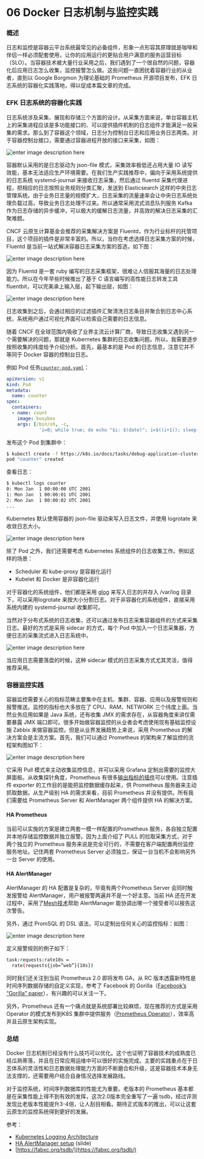 06 Docker 日志机制与监控实践
===================

### 概述

日志和监控是容器云平台系统最常见的必备组件，形象一点形容其原理就是咖啡和伴侣一样必须配套使用，让你的应用运行的更贴合用户满意的服务运营目标（SLO）。当容器技术被大量行业采用之后，我们遇到了一个很自然的问题，容器化后应用日志怎么收集，监控报警怎么做。这些问题一直困扰着容器行业的从业者，直到以 Google Borgmon 为理论基础的 Prometheus 开源项目发布，EFK 日志系统的容器化实践落地，得以促成本篇文章的完成。

### EFK 日志系统的容器化实践

日志系统涉及采集、展现和存储三个方面的设计。从采集方面来说，单台容器主机上的采集进程应该是多功能接口的、可以提供插件机制的日志组件才能满足一般采集的需求。那么到了容器这个领域，日志分为控制台日志和应用业务日志两类。对于容器控制台接口，需要通过容器进程开放的接口来采集，如图：

![enter image description here](assets/3b45d8d0-c833-11e7-8d31-d710380fda5d)

容器默认采用的是日志驱动为 json-file 模式，采集效率极低还占用大量 IO 读写效能，基本无法适应生产环境需要。在我们生产实践推荐中，偏向于采用系统提供的日志系统 systemd-journal 来接收日志采集，然后通过 fluentd 采集代理进程，把相应的日志按照业务规则分类汇聚，发送到 Elasticsearch 这样的中央日志管理系统。由于业务日志量的规模扩大，日志采集的流量速率会让中央日志系统处理负载过高，导致业务日志处理不过来。所以通常采用流式消息队列服务 Kafka 作为日志存储的异步缓冲，可以极大的缓解日志流量，并高效的解决日志采集的汇聚难题。

CNCF 云原生计算基金会推荐的采集解决方案是 Fluentd，作为行业标杆的托管项目，这个项目的插件是非常丰富的。所以，当你在考虑选择日志采集方案的时候，Fluentd 是当前一站式解决容器日志采集方案的首选，如下图：

![enter image description here](assets/840e5ab0-c833-11e7-b9f7-e9adb9574a0e)

因为 Fluentd 是一套 ruby 编写的日志采集框架，很难让人信服其海量的日志处理能力。所以在今年早些时候推出了基于 C 语言编写的高性能日志转发工具 fluentbit，可以完美承上输入层，起下输出层，如图：

![enter image description here](assets/a0c14f00-c833-11e7-8d31-d710380fda5d)

日志收集到之后，会通过相应的过滤插件汇聚清洗日志条目并聚合到日志中心系统，系统用户通过可视化界面可以检索自己需要的日志信息。

随着 CNCF 在全球范围内吸收了业界主流云计算厂商，导致日志收集又遇到另一个需要解决的问题，那就是 Kubernetes 集群的日志收集问题。所以，我需要逐步按照收集的纬度给予介绍分析。首先，最基本的是 Pod 的日志信息，注意它并不等同于 Docker 容器的控制台日志。

例如 Pod 任务[`counter-pod.yaml`](https://raw.githubusercontent.com/kubernetes/website/master/docs/tasks/debug-application-cluster/counter-pod.yaml)：

```yaml
apiVersion: v1
kind: Pod
metadata:
  name: counter
spec:
  containers:
  - name: count
    image: busybox
    args: [/bin/sh, -c,
            'i=0; while true; do echo "$i: $(date)"; i=$((i+1)); sleep 1; done']

```

发布这个 Pod 到集群中：

```bash
$ kubectl create -f https://k8s.io/docs/tasks/debug-application-cluster/counter-pod.yaml
pod "counter" created

```

查看日志：

```bash
$ kubectl logs counter
0: Mon Jan  1 00:00:00 UTC 2001
1: Mon Jan  1 00:00:01 UTC 2001
2: Mon Jan  1 00:00:02 UTC 2001
...

```

Kubernetes 默认使用容器的 json-file 驱动来写入日志文件，并使用 logrotate 来收敛日志大小。

![enter image description here](assets/c8c96aa0-c833-11e7-abe8-f7b30b0f0c8d)

除了 Pod 之外，我们还需要考虑 Kubernetes 系统组件的日志收集工作。例如这样的场景：

* Scheduler 和 kube-proxy 是容器化运行
* Kubelet 和 Docker 是非容器化运行

对于容器化的系统组件，他们都是采用 [glog](https://godoc.org/github.com/golang/glog) 来写入日志的并存入 /var/log 目录下，可以采用logrotate 来按大小分割日志。对于非容器化的系统组件，直接采用系统内建的 systemd-journal 收集即可。

当然对于分布式系统的日志收集，还可以通过发布日志采集容器组件的方式来采集日志。最好的方式是采用 sidecar 的方式，每个 Pod 中加入一个日志采集器，方便日志的采集流式进入日志系统中。

![enter image description here](assets/fa7e06a0-c833-11e7-ab2b-e77c3d13166d)

当应用日志需要落盘的时候，这种 sidecar 模式的日志采集方式尤其灵活，值得推荐采用。

### 容器监控实践

容器监控需要关心的指标范畴主要集中在主机、集群、容器、应用以及报警规则和报警推送。监控的指标也大多放在了 CPU、RAM、NETWORK 三个纬度上面。当然业务应用如果是 Java 系统，还有收集 JMX 的需求存在，从容器角度来讲仅需要暴露 JMX 端口即可。很多开始做容器监控的从业者会考虑使用现有基础监控设施 Zabbix 来做容器监控。但是从业界发展趋势上来说，采用 Prometheus 的解决方案会是主流方案。首先，我们可以通过 Prometheus 的架构来了解监控的流程架构图如下：

![enter image description here](assets/1abcb9c0-c834-11e7-abe8-f7b30b0f0c8d)

它采用 Pull 模式来主动收集监控信息，并可以采用 Grafana 定制出需要的监控大屏面板。从收集探针角度，Prometheus 有很多[输出指标的插件](https://prometheus.io/docs/instrumenting/exporters/)可以使用。注意插件 exporter 的工作目的是能把监控数据缓存起来，供 Prometheus 服务器来主动抓取数据。从生产级别 HA 的需求来看，目前 Prometheus 并没有提供。所有我们需要给 Prometheus Server 和 AlertManager 两个组件提供 HA 的解决方案。

#### HA Prometheus

当前可以实施的方案是建立两套一模一样配置的Prometheus 服务，各自独立配置并本地存储监控数据并独立报警。因为上面介绍了 PULL 的拉取采集方式，对于两个独立的 Prometheus 服务来说是完全可行的，不需要在客户端配置两份监控服务地址。记住两套 Prometheus Server 必须独立，保证一台当机不会影响另外一台 Server 的使用。

#### HA AlertManager

AlertManager 的 HA 配置是复杂的，毕竟有两个Prometheus Server 会同时触发报警给 AlertManager，用户被报警两遍并不是一个好主意。当前 HA 还在开发过程中，采用了[Mesh技术](https://github.com/prometheus/alertmanager#high-availability)帮助 AlertManager 能协调出哪一个接受者可以报告这次警告。

另外，通过 PromSQL 的 DSL 语法，可以定制出任何关心的监控指标：如图：

![enter image description here](assets/652249d0-c834-11e7-8d31-d710380fda5d)

定义报警规则的例子如下：

```bash
task:requests:rate10s =
  rate(requests{job=”web”}[10s])

```

同时我们还关注到当前 Prometheus 2.0 即将发布 GA，从 RC 版本透露新特性是时间序列数据存储的自定义实现，参考了 Facebook 的 Gorilla（[Facebook’s “Gorilla” paper](http://www.vldb.org/pvldb/vol8/p1816-teller.pdf)），有兴趣的可以关注一下。

另外，Prometheus 还有一个痛点就是系统部署比较麻烦，现在推荐的方式是采用 Operator 的模式发布到K8S 集群中提供服务（[Prometheus Operator](https://coreos.com/operators/prometheus/docs/latest)），效率高并且云原生架构实现。

### 总结

Docker 日志机制已经没有什么技巧可以优化。这个也证明了容器技术的成熟度已经瓜熟蒂落，并且在日常应用运维中可以很好的实施完成。主要的实践重点在于日志体系的灵活性和日志数据处理能力方面的不断磨合和升级，这是容器技术本身无法支撑的，还需要用户结合自身情况选择发展路线。

对于监控系统，时间序列数据库的性能尤为重要。老版本的 Prometheus 基本都是在采集性能上得不到有效的发挥，这次2.0版本完全重写了一遍 tsdb，经过评测发现比老版本性能提升3-4倍，让人刮目相看。期待正式版本的推出，可以让这套云原生的监控系统得到更好的发展。

参考：

* [Kubernetes Logging Architecture](https://kubernetes.io/docs/concepts/cluster-administration/logging/)
* [HA AlertManager setup](http://calcotestudios.com/talks/slides-understanding-and-extending-prometheus-alertmanager.html#/1/9) (slide)
* [https://fabxc.org/tsdb/](https://fabxc.org/tsdb/)
